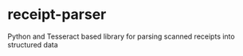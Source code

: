 # receipt-parser
Python and Tesseract based library for parsing scanned receipts into structured data
